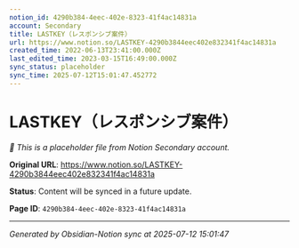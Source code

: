 ```yaml
---
notion_id: 4290b384-4eec-402e-8323-41f4ac14831a
account: Secondary
title: LASTKEY（レスポンシブ案件）
url: https://www.notion.so/LASTKEY-4290b3844eec402e832341f4ac14831a
created_time: 2022-06-13T23:41:00.000Z
last_edited_time: 2023-03-15T16:49:00.000Z
sync_status: placeholder
sync_time: 2025-07-12T15:01:47.452772
---
```


# LASTKEY（レスポンシブ案件）

*🔄 This is a placeholder file from Notion Secondary account.*

**Original URL**: https://www.notion.so/LASTKEY-4290b3844eec402e832341f4ac14831a

**Status**: Content will be synced in a future update.

**Page ID**: `4290b384-4eec-402e-8323-41f4ac14831a`

---

*Generated by Obsidian-Notion sync at 2025-07-12 15:01:47*

